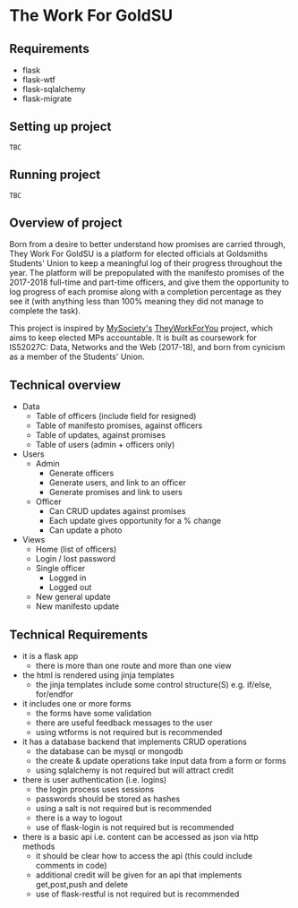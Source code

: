 # The Work For GoldSU

## Requirements

* flask
* flask-wtf
* flask-sqlalchemy
* flask-migrate

## Setting up project

```
TBC
```

## Running project

```
TBC
```

## Overview of project

Born from a desire to better understand how promises are carried through, They Work For GoldSU is a platform for elected officials at Goldsmiths Students' Union to keep a meaningful log of their progress throughout the year. The platform will be prepopulated with the manifesto promises of the 2017-2018 full-time and part-time officers, and give them the opportunity to log progress of each promise along with a completion percentage as they see it (with anything less than 100% meaning they did not manage to complete the task).

This project is inspired by [MySociety's](https://www.mysociety.org) [TheyWorkForYou](https://www.theyworkforyou.com/) project, which aims to keep elected MPs accountable. It is built as coursework for IS52027C: Data, Networks and the Web (2017-18), and born from cynicism as a member of the Students' Union.

## Technical overview

* Data
  * Table of officers (include field for resigned)
  * Table of manifesto promises, against officers
  * Table of updates, against promises
  * Table of users (admin + officers only)
* Users
  * Admin
    * Generate officers
    * Generate users, and link to an officer
    * Generate promises and link to users
  * Officer
    * Can CRUD updates against promises
    * Each update gives opportunity for a % change
    * Can update a photo
* Views
  * Home (list of officers)
  * Login / lost password
  * Single officer
    * Logged in
    * Logged out
  * New general update
  * New manifesto update


## Technical Requirements

* it is a flask app
  * there is more than one route and more than one view
* the html is rendered using jinja templates
  * the jinja templates include some control structure(S) e.g. if/else, for/endfor
* it includes one or more forms
  * the forms have some validation
  * there are useful feedback messages to the user
  * using wtforms is not required but is recommended
* it has a database backend that implements CRUD operations
  * the database can be mysql or mongodb
  * the create & update operations take input data from a form or forms
  * using sqlalchemy is not required but will attract credit
* there is user authentication (i.e. logins)
  * the login process uses sessions
  * passwords should be stored as hashes
  * using a salt is not required but is recommended
  * there is a way to logout
  * use of flask-login is not required but is recommended
* there is a basic api i.e. content can be accessed as json via http methods
  * it should be clear how to access the api (this could include comments in code)
  * additional credit will be given for an api that implements get,post,push and delete
  * use of flask-restful is not required but is recommended